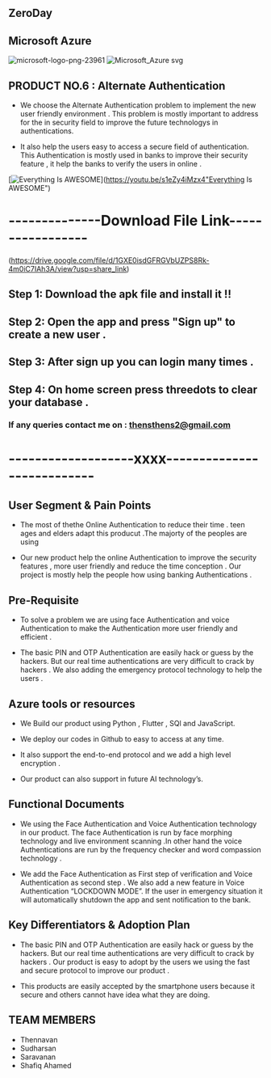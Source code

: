 ## ZeroDay


## Microsoft Azure
![microsoft-logo-png-23961](https://user-images.githubusercontent.com/73026586/191203088-777841ed-e380-473b-93aa-218ac6f906e1.png)    ![Microsoft_Azure svg](https://user-images.githubusercontent.com/73026586/191200217-5cc3a638-0b46-4cd4-bfad-15f5f99343e0.png)



## PRODUCT NO.6 : Alternate Authentication
      
 - We choose the Alternate Authentication problem to implement the new user friendly environment . This problem is mostly important to address for the in security field to improve the future technologys in authentications.
  
 - It also help the users easy to access a secure field of authentication. This Authentication is mostly used in banks to improve their security feature , it help the banks to verify the users in online .
  
[![Everything Is AWESOME](https://img.youtube.com/vi/StTqXEQ2l-Y/0.jpg)](https://youtu.be/s1eZy4iMzx4"Everything Is AWESOME")
     
 # --------------Download File Link-----------------
 (https://drive.google.com/file/d/1GXE0isdGFRGVbUZPS8Rk-4m0iC7IAh3A/view?usp=share_link)
 
 ## Step 1: Download the apk file and install it !!
 
 ## Step 2: Open the app and press "Sign up" to create a new user .
 
 ## Step 3: After sign up you can login many times .
 
 ## Step 4: On home screen press threedots to clear your database .
  
 ### If any queries contact me on : thensthens2@gmail.com
  
 # -------------------xxxx---------------------------
 ## User Segment & Pain Points
     
  * The most of thethe Online Authentication to reduce their time .  teen ages and elders adapt this producut .The majorty of the peoples are using
   
  * Our new product help the online Authentication to improve the security features , more user friendly and reduce the time conception . Our project is mostly help the people how using banking Authentications .

## Pre-Requisite

  *  To solve a problem we are using face Authentication and voice Authentication to make the Authentication more user friendly and efficient .

  *  The basic PIN and OTP Authentication are easily hack or  guess by the hackers. But our real time authentications are very difficult to crack by hackers . We also adding the emergency protocol technology to help the users .

## Azure tools or resources

 * We Build our product using Python , Flutter , SQl and JavaScript.

 * We deploy our  codes in Github to easy to access at any time.

 * It also support the end-to-end protocol and we add a high level encryption .

 * Our product  can also support in future AI technology’s.


## Functional Documents

 * We using the Face Authentication and Voice Authentication technology in our product. The face Authentication is run by face morphing technology and live environment scanning .In other hand the voice Authentications are run by the frequency checker and word compassion technology .

 * We add the Face Authentication as First step of verification and Voice Authentication as second step . We also add a new feature in Voice Authentication “LOCKDOWN MODE”. If the user in emergency situation it will automatically shutdown the app and sent notification to the bank.


## Key Differentiators & Adoption Plan

 * The basic PIN and OTP Authentication are easily hack or  guess by the hackers. But our real time authentications are very difficult to crack by hackers . Our product is easy to adopt by the users we using the fast and secure  protocol to improve our product .

 * This products are easily accepted by the smartphone users because it secure and others cannot have idea what they are doing.


## TEAM MEMBERS 
   * Thennavan
   * Sudharsan
   * Saravanan 
   * Shafiq Ahamed
 
 
 
